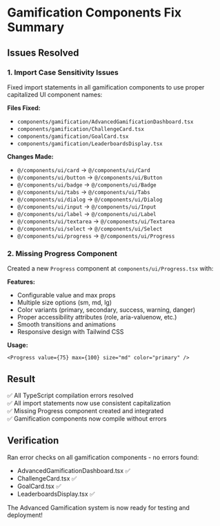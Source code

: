 # Gamification Components Fix Summary

## Issues Resolved

### 1. Import Case Sensitivity Issues
Fixed import statements in all gamification components to use proper capitalized UI component names:

**Files Fixed:**
- `components/gamification/AdvancedGamificationDashboard.tsx`
- `components/gamification/ChallengeCard.tsx`
- `components/gamification/GoalCard.tsx`
- `components/gamification/LeaderboardsDisplay.tsx`

**Changes Made:**
- `@/components/ui/card` → `@/components/ui/Card`
- `@/components/ui/button` → `@/components/ui/Button`
- `@/components/ui/badge` → `@/components/ui/Badge`
- `@/components/ui/tabs` → `@/components/ui/Tabs`
- `@/components/ui/dialog` → `@/components/ui/Dialog`
- `@/components/ui/input` → `@/components/ui/Input`
- `@/components/ui/label` → `@/components/ui/Label`
- `@/components/ui/textarea` → `@/components/ui/Textarea`
- `@/components/ui/select` → `@/components/ui/Select`
- `@/components/ui/progress` → `@/components/ui/Progress`

### 2. Missing Progress Component
Created a new `Progress` component at `components/ui/Progress.tsx` with:

**Features:**
- Configurable value and max props
- Multiple size options (sm, md, lg)
- Color variants (primary, secondary, success, warning, danger)
- Proper accessibility attributes (role, aria-valuenow, etc.)
- Smooth transitions and animations
- Responsive design with Tailwind CSS

**Usage:**
```tsx
<Progress value={75} max={100} size="md" color="primary" />
```

## Result
✅ All TypeScript compilation errors resolved  
✅ All import statements now use consistent capitalization  
✅ Missing Progress component created and integrated  
✅ Gamification components now compile without errors  

## Verification
Ran error checks on all gamification components - no errors found:
- AdvancedGamificationDashboard.tsx ✅
- ChallengeCard.tsx ✅
- GoalCard.tsx ✅
- LeaderboardsDisplay.tsx ✅

The Advanced Gamification system is now ready for testing and deployment!
